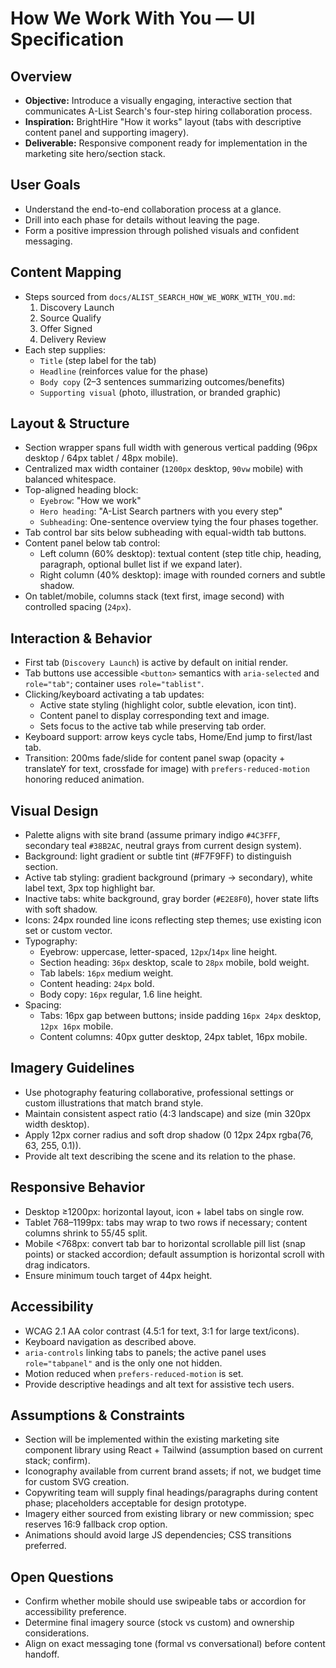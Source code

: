 # How We Work With You — UI Specification

## Overview
- **Objective:** Introduce a visually engaging, interactive section that communicates A-List Search's four-step hiring collaboration process.
- **Inspiration:** BrightHire "How it works" layout (tabs with descriptive content panel and supporting imagery).
- **Deliverable:** Responsive component ready for implementation in the marketing site hero/section stack.

## User Goals
- Understand the end-to-end collaboration process at a glance.
- Drill into each phase for details without leaving the page.
- Form a positive impression through polished visuals and confident messaging.

## Content Mapping
- Steps sourced from `docs/ALIST_SEARCH_HOW_WE_WORK_WITH_YOU.md`:
  1. Discovery Launch
  2. Source Qualify
  3. Offer Signed
  4. Delivery Review
- Each step supplies:
  - `Title` (step label for the tab)
  - `Headline` (reinforces value for the phase)
  - `Body copy` (2–3 sentences summarizing outcomes/benefits)
  - `Supporting visual` (photo, illustration, or branded graphic)

## Layout & Structure
- Section wrapper spans full width with generous vertical padding (96px desktop / 64px tablet / 48px mobile).
- Centralized max width container (`1200px` desktop, `90vw` mobile) with balanced whitespace.
- Top-aligned heading block:
  - `Eyebrow`: "How we work"
  - `Hero heading`: "A-List Search partners with you every step"
  - `Subheading`: One-sentence overview tying the four phases together.
- Tab control bar sits below subheading with equal-width tab buttons.
- Content panel below tab control:
  - Left column (60% desktop): textual content (step title chip, heading, paragraph, optional bullet list if we expand later).
  - Right column (40% desktop): image with rounded corners and subtle shadow.
- On tablet/mobile, columns stack (text first, image second) with controlled spacing (`24px`).

## Interaction & Behavior
- First tab (`Discovery Launch`) is active by default on initial render.
- Tab buttons use accessible `<button>` semantics with `aria-selected` and `role="tab"`; container uses `role="tablist"`.
- Clicking/keyboard activating a tab updates:
  - Active state styling (highlight color, subtle elevation, icon tint).
  - Content panel to display corresponding text and image.
  - Sets focus to the active tab while preserving tab order.
- Keyboard support: arrow keys cycle tabs, Home/End jump to first/last tab.
- Transition: 200ms fade/slide for content panel swap (opacity + translateY for text, crossfade for image) with `prefers-reduced-motion` honoring reduced animation.

## Visual Design
- Palette aligns with site brand (assume primary indigo `#4C3FFF`, secondary teal `#38B2AC`, neutral grays from current design system).
- Background: light gradient or subtle tint (#F7F9FF) to distinguish section.
- Active tab styling: gradient background (primary → secondary), white label text, 3px top highlight bar.
- Inactive tabs: white background, gray border (`#E2E8F0`), hover state lifts with soft shadow.
- Icons: 24px rounded line icons reflecting step themes; use existing icon set or custom vector.
- Typography:
  - Eyebrow: uppercase, letter-spaced, `12px`/`14px` line height.
  - Section heading: `36px` desktop, scale to `28px` mobile, bold weight.
  - Tab labels: `16px` medium weight.
  - Content heading: `24px` bold.
  - Body copy: `16px` regular, 1.6 line height.
- Spacing:
  - Tabs: 16px gap between buttons; inside padding `16px 24px` desktop, `12px 16px` mobile.
  - Content columns: 40px gutter desktop, 24px tablet, 16px mobile.

## Imagery Guidelines
- Use photography featuring collaborative, professional settings or custom illustrations that match brand style.
- Maintain consistent aspect ratio (4:3 landscape) and size (min 320px width desktop).
- Apply 12px corner radius and soft drop shadow (0 12px 24px rgba(76, 63, 255, 0.1)).
- Provide alt text describing the scene and its relation to the phase.

## Responsive Behavior
- Desktop ≥1200px: horizontal layout, icon + label tabs on single row.
- Tablet 768–1199px: tabs may wrap to two rows if necessary; content columns shrink to 55/45 split.
- Mobile <768px: convert tab bar to horizontal scrollable pill list (snap points) or stacked accordion; default assumption is horizontal scroll with drag indicators.
- Ensure minimum touch target of 44px height.

## Accessibility
- WCAG 2.1 AA color contrast (4.5:1 for text, 3:1 for large text/icons).
- Keyboard navigation as described above.
- `aria-controls` linking tabs to panels; the active panel uses `role="tabpanel"` and is the only one not hidden.
- Motion reduced when `prefers-reduced-motion` is set.
- Provide descriptive headings and alt text for assistive tech users.

## Assumptions & Constraints
- Section will be implemented within the existing marketing site component library using React + Tailwind (assumption based on current stack; confirm).
- Iconography available from current brand assets; if not, we budget time for custom SVG creation.
- Copywriting team will supply final headings/paragraphs during content phase; placeholders acceptable for design prototype.
- Imagery either sourced from existing library or new commission; spec reserves 16:9 fallback crop option.
- Animations should avoid large JS dependencies; CSS transitions preferred.

## Open Questions
- Confirm whether mobile should use swipeable tabs or accordion for accessibility preference.
- Determine final imagery source (stock vs custom) and ownership considerations.
- Align on exact messaging tone (formal vs conversational) before content handoff.


